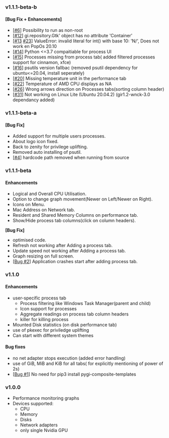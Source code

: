 ### v1.1.1-beta-b
#### [Bug Fix + Enhancements]
- [[#6](https://github.com/KrispyCamel4u/SysMonTask/issues/6)] Possibility to run as non-root
- [[#12](https://github.com/KrispyCamel4u/SysMonTask/issues/12)] gi.repository.Gtk' object has no attribute 'Container'
- [[#13](https://github.com/KrispyCamel4u/SysMonTask/issues/13) [#23](https://github.com/KrispyCamel4u/SysMonTask/issues/23)] ValueError: invalid literal for int() with base 10: 'N/', Does not work en PopOs 20.10
- [[#14](https://github.com/KrispyCamel4u/SysMonTask/pull/14)] Python <=3.7 compaitiable for process UI 
- [[#15]()] Processes missing from process tab( added filtered processes support for cinnamon, xfce)
- [[#16](https://github.com/KrispyCamel4u/SysMonTask/issues/16)] psutils version fallbac (removed psutil dependency for ubuntu<=20.04, install seperately)
- [[#20](https://github.com/KrispyCamel4u/SysMonTask/issues/20)] Missing temperature unit in the performance tab
- [[#22](https://github.com/KrispyCamel4u/SysMonTask/issues/22)] Temperature of AMD CPU displays as NA
- [[#26](https://github.com/KrispyCamel4u/SysMonTask/issues/26)] Wrong arrows direction on Processes tabs(sorting column header)
- [[#31](https://github.com/KrispyCamel4u/SysMonTask/issues/31)] Not working on Linux Lite (Ubuntu 20.04.2) (gir1.2-wnck-3.0 dependancy added)

### v1.1.1-beta-a
#### [Bug Fix]
  * Added support for multiple users processes.
  * About logo icon fixed.
  * Back to zenity for privilege uplifting.
  * Removed auto installing of psutil.
  * [[#4](https://github.com/KrispyCamel4u/SysMonTask/pull/4)] hardcode path removed when running from source 

### v1.1.1-beta
#### Enhancements
- Logical and Overall CPU Utilisation.
- Option to change graph movement(Newer on Left/Newer on Right).
- Icons on Menu.
- Mac Address on Network tab.
- Resident and Shared Memory Columns on performance tab.
- Show/Hide process tab columns(click on column headers).

**[Bug Fix]**
- optimised code.
- Refresh not working after Adding a process tab. 
- Update speed not working after Adding a process tab.
- Graph resizing on full screen.
- [[Bug #2](https://github.com/KrispyCamel4u/SysMonTask/issues/2)] Application crashes start after adding process tab. 

### v1.1.0
#### Enhancements
- user-specific process tab
  * Process filtering like Windows Task Manager(parent and child)
  * Icon support for processes
  * Aggregate readings on process tab column headers
  * killer for killing process
- Mounted Disk statistics (on disk performance tab)
- use of pkexec for priviledge uplifting
- Can start with different system themes

#### Bug fixes
- no net adapter stops execution (added error handling)
- use of GiB, MiB and KiB for all tabs( for explicitly mentioning of power of 2s)
- [[Bug #1](https://github.com/KrispyCamel4u/SysMonTask/issues/1)] No need for pip3 install pygi-composite-templates

### v1.0.0
- Performance monitoring graphs
- Devices supported:
  * CPU
  * Memory
  * Disks
  * Network adapters
  * only single Nvidia GPU
